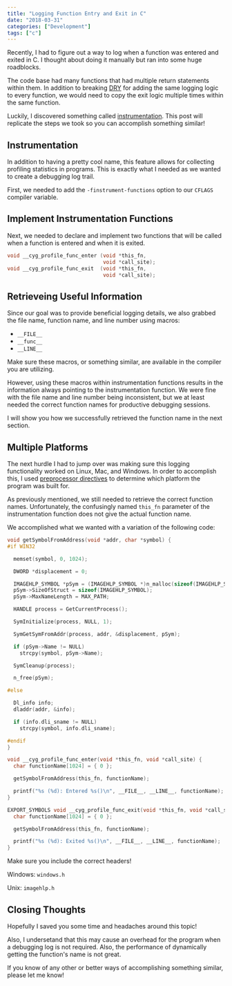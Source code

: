 ```yaml
---
title: "Logging Function Entry and Exit in C"
date: "2018-03-31"
categories: ["Development"]
tags: ["c"]
---
```


Recently, I had to figure out a way to log when a function was entered and exited in C. I thought about doing it manually but ran into some huge roadblocks.

The code base had many functions that had multiple return statements within them. In addition to breaking [DRY](https://en.wikipedia.org/wiki/Don%27t_repeat_yourself) for adding the same logging logic to every function, we would need to copy the exit logic multiple times within the same function.

Luckily, I discovered something called [instrumentation](https://gcc.gnu.org/onlinedocs/gcc/Instrumentation-Options.html). This post will replicate the steps we took so you can accomplish something similar!

## Instrumentation

In addition to having a pretty cool name, this feature allows for collecting profiling statistics in programs. This is exactly what I needed as we wanted to create a debugging log trail.

First, we needed to add the `-finstrument-functions` option to our `CFLAGS` compiler variable.

## Implement Instrumentation Functions

Next, we needed to declare and implement two functions that will be called when a function is entered and when it is exited.

```c
void __cyg_profile_func_enter (void *this_fn,
                               void *call_site);
void __cyg_profile_func_exit  (void *this_fn,
                               void *call_site);
```

## Retrieveing Useful Information

Since our goal was to provide beneficial logging details, we also grabbed the file name, function name, and line number using macros:

* `__FILE__`
* `__func__`
* `__LINE__`

Make sure these macros, or something similar, are available in the compiler you are utilizing.

However, using these macros within instrumentation functions results in the information always pointing to the instrumentation function. We were fine with the file name and line number being inconsistent, but we at least needed the correct function names for productive debugging sessions.

I will show you how we successfully retrieved the function name in the next section.

## Multiple Platforms

The next hurdle I had to jump over was making sure this logging functionality worked on Linux, Mac, and Windows. In order to accomplish this, I used [preprocessor directives](https://en.wikipedia.org/wiki/C_preprocessor) to determine which platform the program was built for.

As previously mentioned, we still needed to retrieve the correct function names. Unfortunately, the confusingly named `this_fn` parameter of the instrumentation function does not give the actual function name.

We accomplished what we wanted with a variation of the following code:

```c
void getSymbolFromAddress(void *addr, char *symbol) {
#if WIN32

  memset(symbol, 0, 1024);

  DWORD *displacement = 0;

  IMAGEHLP_SYMBOL *pSym = (IMAGEHLP_SYMBOL *)n_malloc(sizeof(IMAGEHLP_SYMBOL) + (1024 - 1) * sizeof(CHAR));
  pSym->SizeOfStruct = sizeof(IMAGEHLP_SYMBOL);
  pSym->MaxNameLength = MAX_PATH;

  HANDLE process = GetCurrentProcess();

  SymInitialize(process, NULL, 1);

  SymGetSymFromAddr(process, addr, &displacement, pSym);

  if (pSym->Name != NULL)
    strcpy(symbol, pSym->Name);

  SymCleanup(process);

  n_free(pSym);

#else

  Dl_info info;
  dladdr(addr, &info);

  if (info.dli_sname != NULL)
    strcpy(symbol, info.dli_sname);

#endif
}

void __cyg_profile_func_enter(void *this_fn, void *call_site) {
  char functionName[1024] = { 0 };

  getSymbolFromAddress(this_fn, functionName);

  printf("%s (%d): Entered %s()\n", __FILE__, __LINE__, functionName);
}

EXPORT_SYMBOLS void __cyg_profile_func_exit(void *this_fn, void *call_site) {
  char functionName[1024] = { 0 };

  getSymbolFromAddress(this_fn, functionName);

  printf("%s (%d): Exited %s()\n", __FILE__, __LINE__, functionName);
}
```

Make sure you include the correct headers!

Windows: `windows.h`

Unix: `imagehlp.h`

## Closing Thoughts

Hopefully I saved you some time and headaches around this topic!

Also, I undersetand that this may cause an overhead for the program when a debugging log is not required. Also, the performance of dynamically getting the function's name is not great.

If you know of any other or better ways of accomplishing something similar, please let me know!
